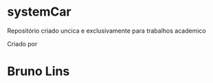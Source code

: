 # systemCar
Repositório criado uncica e exclusivamente para trabalhos academico

Criado por <h1> Bruno Lins </h1>

